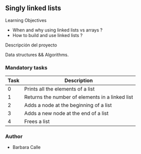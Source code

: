 ## Singly linked lists

Learning Objectives

 - When and why using linked lists vs arrays ?
 - How to build and use linked lists ?

Descripción del proyecto

Data structures && Algorithms.

### Mandatory tasks

| Task    | Description |
------------ | -------------
| 0 | Prints all the elements of a list |
| 1 | Returns the number of elements in a linked list |
| 2 | Adds a node at the beginning of a list |
| 3 | Adds a new node at the end of a list |
| 4 | Frees a list |

### Author
 - Barbara Calle

